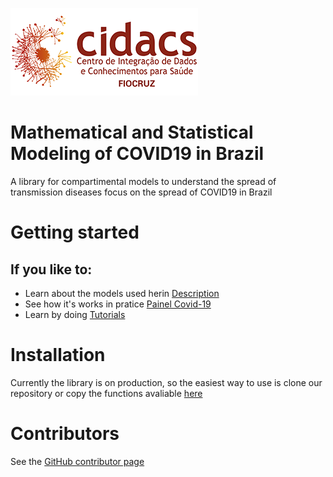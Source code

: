 
![](images/cidacs.png)


# Mathematical and Statistical Modeling of COVID19 in Brazil                               


A library for compartimental models to understand the spread of transmission diseases focus on the spread of COVID19 in Brazil                              


# Getting started

## If you like to:

 - Learn about the models used herin [Description](docs/Mathematical%20and%20Statistical%20Modeling%20of%20COVID19%20in%20Brazil.ipynb)
 - See how it's works in pratice [Painel Covid-19](http://covid19br.org/)
 - Learn by doing [Tutorials](/tutorials/)
 
 
# Installation

Currently the library is on production, so the easiest way to use is clone our repository or copy the functions avaliable [here](/main/modelos.py)




# Contributors

See the [GitHub contributor page](https://github.com/cidacslab/Mathematical-and-Statistical-Modeling-of-COVID19-in-Brazil/graphs/contributors)


 
 
